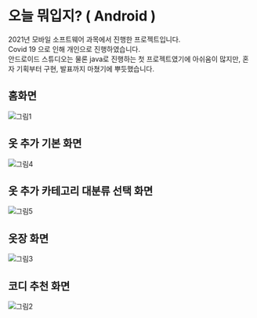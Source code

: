 # 오늘 뭐입지? ( Android )

2021년 모바일 소프트웨어 과목에서 진행한 프로젝트입니다.  
Covid 19 으로 인해 개인으로 진행하였습니다.  
안드로이드 스튜디오는 물론 java로 진행하는 첫 프로젝트였기에 아쉬움이 많지만, 혼자 기획부터 구현, 발표까지 마쳤기에 뿌듯했습니다.  

## 홈화면
![그림1](https://github.com/kjihyun0331/MyCloset/assets/69341811/417004f2-3e99-4eb2-b0cd-d1ae7626cfa5)

## 옷 추가 기본 화면
![그림4](https://github.com/kjihyun0331/MyCloset/assets/69341811/e84c14ee-c969-4b53-b715-5acf53ff728a)

## 옷 추가 카테고리 대분류 선택 화면
![그림5](https://github.com/kjihyun0331/MyCloset/assets/69341811/2dbdcf57-aa17-40b7-beb3-7ef64d46c0f3)

## 옷장 화면
![그림3](https://github.com/kjihyun0331/MyCloset/assets/69341811/f061b28e-1108-4bb5-97fc-a4622bb27557)

## 코디 추천 화면
![그림2](https://github.com/kjihyun0331/MyCloset/assets/69341811/21214659-87c4-430b-9ee0-29f27d133fef)
